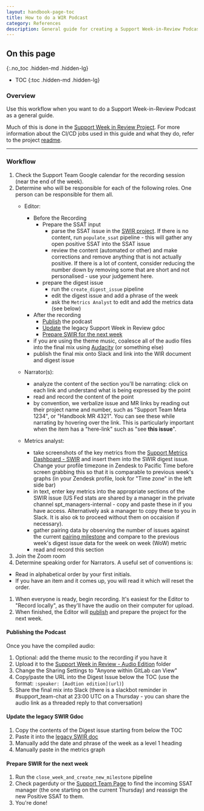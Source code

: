 ```yaml
---
layout: handbook-page-toc
title: How to do a WIR Podcast
category: References
description: General guide for creating a Support Week-in-Review Podcast
---
```


## On this page
{:.no_toc .hidden-md .hidden-lg}

- TOC
{:toc .hidden-md .hidden-lg}

### Overview

Use this workflow when you want to do a Support Week-in-Review Podcast as a general guide.

Much of this is done in the [Support Week in Review Project](https://gitlab.com/gitlab-com/support/readiness/support-week-in-review).  For more information about the CI/CD jobs used in this guide and what they do, refer to the project [readme](https://gitlab.com/gitlab-com/support/readiness/support-week-in-review/-/blob/main/README.md). 

---

### Workflow

1. Check the Support Team Google calendar for the recording session (near the end of the week).
1. Determine who will be responsible for each of the following roles. One person can be responsible for them all.
   - Editor:
      - Before the Recording
         - Prepare the SSAT input
            - parse the SSAT issue in the [SWIR project](https://gitlab.com/gitlab-com/support/readiness/support-week-in-review/-/issues).  If there is no content, run `populate_ssat` pipeline - this will gather any open positive SSAT into the SSAT issue
            - review the content (automated or other) and make corrections and remove anything that is not actually positive. If there is a lot of content, consider reducing the number down by removing some that are short and not personalised - use your judgement here.
         - prepare the digest issue
            - run the `create_digest_issue` pipeline
            - edit the digest issue and add a phrase of the week
            - ask the `Metrics Analyst` to edit and add the metrics data (see below)
      - After the recording
         - [Publish](#publishing-the-podcast) the podcast 
         - [Update](#update-the-legacy-swir-gdoc) the legacy Support Week in Review gdoc
         - [Prepare SWIR for the next week](#prepare-swir-for-the-next-week)
      - if you are using the theme music, coalesce all of the audio files into the final mix using [Audacity](https://www.audacityteam.org/) (or something else)
      - publish the final mix onto Slack and link into the WIR document and digest issue

   - Narrator(s):
      - analyze the content of the section you'll be narrating: click on each link and understand what is being expressed by the point
      - read and record the content of the point
      - by convention, we verbalize issue and MR links by reading out their project name and number, such as "Support Team Meta 1234", or "Handbook MR 4321". You can see these while narrating by hovering over the link. This is particularly important when the item has a "here-link" such as "see **this issue**".
   - Metrics analyst:
      - take screenshots of the key metrics from the [Support Metrics Dashboard - SWIR](https://gitlab.zendesk.com/explore/dashboard/36925DBD1F5E3C7BA541DB38D11AC51E0EAAFDD30DCB63FDE83CF1389E555D96/tab/10602202) and insert them into the SWIR digest issue. Change your profile timezone in Zendesk to Pacific Time before screen grabbing this so that it is comparable to previous week's graphs (in your Zendesk profile, look for "Time zone" in the left side bar)
      - in text, enter key metrics into the appropriate sections of the SWIR issue (US Fed stats are shared by a manager in the private channel spt_managers-internal - copy and paste these in if you have access. Alternatively ask a manager to copy these to you in Slack. It is also ok to proceed without them on occaision if necessary).
      - gather pairing data by observing the number of issues against the current [pairing milestone](https://gitlab.com/groups/gitlab-com/support/-/milestones?search_title=pairing&state=&sort=) and compare to the previous week's digest issue data for the week on week (WoW) metric
      - read and record this section
1. Join the Zoom room
1. Determine speaking order for Narrators. A useful set of conventions is:
  - Read in alphabetical order by your first initials.
  - If you have an item and it comes up, you will read it which will reset the order.
1. When everyone is ready, begin recording. It's easiest for the Editor to "Record locally", as they'll have the audio on their computer for upload.
1. When finished, the Editor will [publish](#publishing-the-podcast) and prepare the project for the next week.

#### Publishing the Podcast

Once you have the compiled audio:

1. Optional: add the theme music to the recording if you have it
1. Upload it to the [Support Week in Review - Audio Edition](https://drive.google.com/drive/search?q=Support%20Week%20in%20Review%20-%20Audio%20Edition) folder
1. Change the Sharing Settings to "Anyone within GitLab can View"
1. Copy/paste the URL into the Digest Issue below the TOC (use the format: `:speaker: [Audtion edition](url)`)
1. Share the final mix into Slack (there is a slackbot reminder in #support_team-chat at 23:00 UTC on a Thursday - you can share the audio link as a threaded reply to that conversation)

#### Update the legacy SWIR Gdoc

1. Copy the contents of the Digest issue starting from below the TOC
1. Paste it into the [legacy SWIR doc](https://drive.google.com/drive/u/0/search?q=support%20week%20in%20review%20SWIR)
1. Manually add the date and phrase of the week as a level 1 heading
1. Manually paste in the metrics graph

#### Prepare SWIR for the next week

1. Run the `close_week_and_create_new_milestone` pipeline
1. Check pagerduty or the [Support Team Page](https://gitlab-com.gitlab.io/support/team/oncall.html?search=ssat) to find the incoming SSAT manager (the one starting on the current Thursday) and reassign the new Positive SSAT to them.
1. You're done! 
